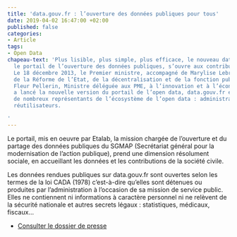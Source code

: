```yaml
---
title: 'data.gouv.fr : l’ouverture des données publiques pour tous'
date: 2019-04-02 16:47:00 +02:00
published: false
categories:
- Article
tags:
- Open Data
chapeau-text: 'Plus lisible, plus simple, plus efficace, le nouveau data.gouv.fr,
  le portail de l’ouverture des données publiques, s’ouvre aux contributions de tous.
  Le 18 décembre 2013, le Premier ministre, accompagné de Marylise Lebranchu, Ministre
  de la Réforme de l’Etat, de la décentralisation et de la fonction publique et de
  Fleur Pellerin, Ministre déléguée aux PME, à l’innovation et à l’économie numérique,
  a lancé la nouvelle version du portail de l’open data, data.gouv.fr en présence
  de nombreux représentants de l’écosystème de l’open data : administrations, associations,
  réutilisateurs.

'
---
```


Le portail, mis en oeuvre par Etalab, la mission chargée de l’ouverture et du partage des données publiques du SGMAP (Secrétariat général pour la modernisation de l’action publique), prend une dimension résolument sociale, en accueillant les données et les contributions de la société civile.

Les données rendues publiques sur data.gouv.fr sont ouvertes selon les termes de la loi CADA (1978) c’est-à-dire qu’elles sont détenues ou produites par l’administration à l’occasion de sa mission de service public. Elles ne contiennent ni informations à caractère personnel ni ne relèvent de la sécurité nationale et autres secrets légaux : statistiques, médicaux, fiscaux...
* [Consulter le dossier de presse](/uploads/dossier-presse-datagouvfr-a0bfc8.pdf)